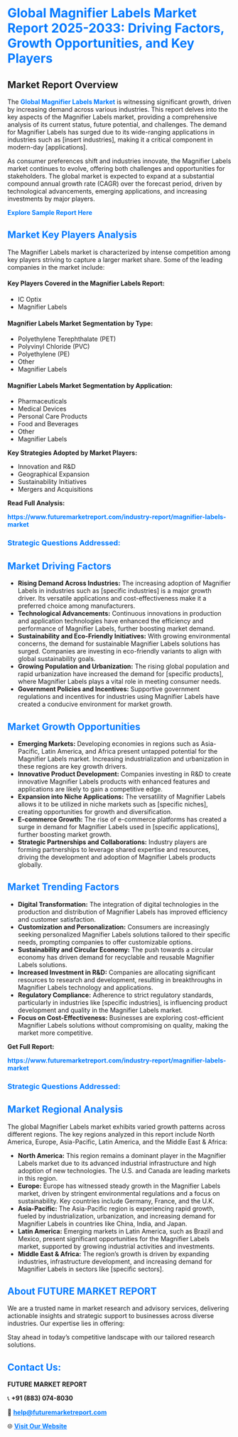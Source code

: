 <h1 style="color: #007BFF;">Global Magnifier Labels Market Report 2025-2033: Driving Factors, Growth Opportunities, and Key Players</h1>

<section id="overview">
<h2>Market Report Overview</h2>
<p>The <a href="https://www.futuremarketreport.com/industry-report/magnifier-labels-market" style="color: #007BFF; text-decoration: none;"><strong>Global Magnifier Labels Market</strong></a> is witnessing significant growth, driven by increasing demand across various industries. This report delves into the key aspects of the Magnifier Labels market, providing a comprehensive analysis of its current status, future potential, and challenges. The demand for Magnifier Labels has surged due to its wide-ranging applications in industries such as [insert industries], making it a critical component in modern-day [applications].</p>
<p>As consumer preferences shift and industries innovate, the Magnifier Labels market continues to evolve, offering both challenges and opportunities for stakeholders. The global market is expected to expand at a substantial compound annual growth rate (CAGR) over the forecast period, driven by technological advancements, emerging applications, and increasing investments by major players.</p>
</section>

<section id="overview">
<p><a href="https://www.futuremarketreport.com/request-sample/reportId=101564" style="color: #007BFF; text-decoration: none;"><strong>Explore Sample Report Here</strong></a></p>
</section>

<section id="key-players">
<h2 style="color: #007BFF;">Market Key Players Analysis</h2>
<p>The Magnifier Labels market is characterized by intense competition among key players striving to capture a larger market share. Some of the leading companies in the market include:</p>
<h4>Key Players Covered in the Magnifier Labels Report:</h4>
<ul><li>IC Optix</li><li>Magnifier Labels</li></ul>
<h4>Magnifier Labels Market Segmentation by Type:</h4>
<ul><li>Polyethylene Terephthalate (PET)</li><li>Polyvinyl Chloride (PVC)</li><li>Polyethylene (PE)</li><li>Other</li><li>Magnifier Labels</li></ul>

<h4>Magnifier Labels Market Segmentation by Application:</h4>
<ul><li>Pharmaceuticals</li><li>Medical Devices</li><li>Personal Care Products</li><li>Food and Beverages</li><li>Other</li><li>Magnifier Labels</li></ul>
<p><strong>Key Strategies Adopted by Market Players:</strong></p>
<ul>
<li>Innovation and R&D</li>
<li>Geographical Expansion</li>
<li>Sustainability Initiatives</li>
<li>Mergers and Acquisitions</li>
</ul>
</section>

<section>
<p><strong>Read Full Analysis: </strong></p><a href="https://www.futuremarketreport.com/industry-report/magnifier-labels-market" style="color: #007BFF; text-decoration: none;"><strong>https://www.futuremarketreport.com/industry-report/magnifier-labels-market</strong></a>
<h3 style="color: #007BFF;">Strategic Questions Addressed:</h3>
</section>

<section id="driving-factors">
<h2 style="color: #007BFF;">Market Driving Factors</h2>
<ul>
<li><strong>Rising Demand Across Industries:</strong> The increasing adoption of Magnifier Labels in industries such as [specific industries] is a major growth driver. Its versatile applications and cost-effectiveness make it a preferred choice among manufacturers.</li>
<li><strong>Technological Advancements:</strong> Continuous innovations in production and application technologies have enhanced the efficiency and performance of Magnifier Labels, further boosting market demand.</li>
<li><strong>Sustainability and Eco-Friendly Initiatives:</strong> With growing environmental concerns, the demand for sustainable Magnifier Labels solutions has surged. Companies are investing in eco-friendly variants to align with global sustainability goals.</li>
<li><strong>Growing Population and Urbanization:</strong> The rising global population and rapid urbanization have increased the demand for [specific products], where Magnifier Labels plays a vital role in meeting consumer needs.</li>
<li><strong>Government Policies and Incentives:</strong> Supportive government regulations and incentives for industries using Magnifier Labels have created a conducive environment for market growth.</li>
</ul>
</section>

<section id="growth-opportunities">
<h2 style="color: #007BFF;">Market Growth Opportunities</h2>
<ul>
<li><strong>Emerging Markets:</strong> Developing economies in regions such as Asia-Pacific, Latin America, and Africa present untapped potential for the Magnifier Labels market. Increasing industrialization and urbanization in these regions are key growth drivers.</li>
<li><strong>Innovative Product Development:</strong> Companies investing in R&D to create innovative Magnifier Labels products with enhanced features and applications are likely to gain a competitive edge.</li>
<li><strong>Expansion into Niche Applications:</strong> The versatility of Magnifier Labels allows it to be utilized in niche markets such as [specific niches], creating opportunities for growth and diversification.</li>
<li><strong>E-commerce Growth:</strong> The rise of e-commerce platforms has created a surge in demand for Magnifier Labels used in [specific applications], further boosting market growth.</li>
<li><strong>Strategic Partnerships and Collaborations:</strong> Industry players are forming partnerships to leverage shared expertise and resources, driving the development and adoption of Magnifier Labels products globally.</li>
</ul>
</section>

<section id="trending-factors">
<h2 style="color: #007BFF;">Market Trending Factors</h2>
<ul>
<li><strong>Digital Transformation:</strong> The integration of digital technologies in the production and distribution of Magnifier Labels has improved efficiency and customer satisfaction.</li>
<li><strong>Customization and Personalization:</strong> Consumers are increasingly seeking personalized Magnifier Labels solutions tailored to their specific needs, prompting companies to offer customizable options.</li>
<li><strong>Sustainability and Circular Economy:</strong> The push towards a circular economy has driven demand for recyclable and reusable Magnifier Labels solutions.</li>
<li><strong>Increased Investment in R&D:</strong> Companies are allocating significant resources to research and development, resulting in breakthroughs in Magnifier Labels technology and applications.</li>
<li><strong>Regulatory Compliance:</strong> Adherence to strict regulatory standards, particularly in industries like [specific industries], is influencing product development and quality in the Magnifier Labels market.</li>
<li><strong>Focus on Cost-Effectiveness:</strong> Businesses are exploring cost-efficient Magnifier Labels solutions without compromising on quality, making the market more competitive.</li>
</ul>
</section>

<section>
<p><strong>Get Full Report: </strong></p><a href="https://www.futuremarketreport.com/industry-report/magnifier-labels-market" style="color: #007BFF; text-decoration: none;"><strong>https://www.futuremarketreport.com/industry-report/magnifier-labels-market</strong></a>
<h3 style="color: #007BFF;">Strategic Questions Addressed:</h3>
</section>


<section id="regional-analysis">
<h2 style="color: #007BFF;">Market Regional Analysis</h2>
<p>The global Magnifier Labels market exhibits varied growth patterns across different regions. The key regions analyzed in this report include North America, Europe, Asia-Pacific, Latin America, and the Middle East & Africa:</p>
<ul>
<li><strong>North America:</strong> This region remains a dominant player in the Magnifier Labels market due to its advanced industrial infrastructure and high adoption of new technologies. The U.S. and Canada are leading markets in this region.</li>
<li><strong>Europe:</strong> Europe has witnessed steady growth in the Magnifier Labels market, driven by stringent environmental regulations and a focus on sustainability. Key countries include Germany, France, and the U.K.</li>
<li><strong>Asia-Pacific:</strong> The Asia-Pacific region is experiencing rapid growth, fueled by industrialization, urbanization, and increasing demand for Magnifier Labels in countries like China, India, and Japan.</li>
<li><strong>Latin America:</strong> Emerging markets in Latin America, such as Brazil and Mexico, present significant opportunities for the Magnifier Labels market, supported by growing industrial activities and investments.</li>
<li><strong>Middle East & Africa:</strong> The region’s growth is driven by expanding industries, infrastructure development, and increasing demand for Magnifier Labels in sectors like [specific sectors].</li>
</ul>
</section>

<footer>
<h2 style="color: #007BFF;">About FUTURE MARKET REPORT</h2>
<p>We are a trusted name in market research and advisory services, delivering actionable insights and strategic support to businesses across diverse industries. Our expertise lies in offering:</p>

<p>Stay ahead in today’s competitive landscape with our tailored research solutions.</p>

<h2 style="color: #007BFF;">Contact Us:</h2>
<p><strong>FUTURE MARKET REPORT</strong></p>
<p>📞 <strong>+91 (883) 074-8030</strong></p>
<p>📧 <strong><a href="mailto:help@futuremarketreport.com" style="color: #007BFF;">help@futuremarketreport.com</a></strong></p>
<p>🌐 <strong><a href="https://www.futuremarketreport.com/" style="color: #007BFF;">Visit Our Website</a></strong></p>
</footer>